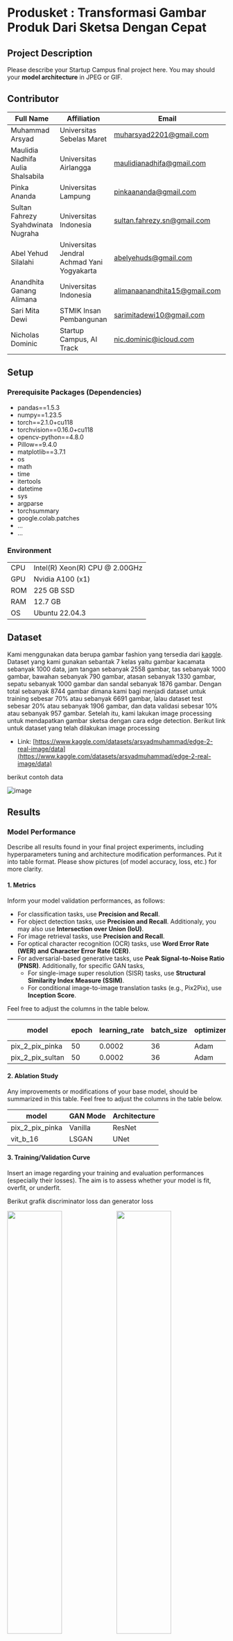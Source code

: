 # Produsket : Transformasi Gambar Produk Dari Sketsa Dengan Cepat

## Project Description
Please describe your Startup Campus final project here. You may should your <b>model architecture</b> in JPEG or GIF.

## Contributor
| Full Name | Affiliation | Email | LinkedIn | Role |
| --- | --- | --- | --- | --- |
| Muhammad Arsyad | Universitas Sebelas Maret | muharsyad2201@gmail.com | [link](https://id.linkedin.com/in/muhammad-arsyad-59865120a) | Team Lead |
| Maulidia Nadhifa Aulia Shalsabila | Universitas Airlangga | maulidianadhifa@gmail.com | [link](https://linkedin.com/in/maulidia-nadhifa-aulia-shalsabila-4978a9292) | Team Member |
| Pinka Ananda | Universitas Lampung | pinkaananda@gmail.com | [link](https://www.linkedin.com/in/pinka-ananda) |Team Member |
| Sultan Fahrezy Syahdwinata Nugraha | Universitas Indonesia | sultan.fahrezy.sn@gmail.com | [link](https://www.linkedin.com/in/sultanconnect/) | Team Member |
| Abel Yehud Silalahi | Universitas Jendral Achmad Yani Yogyakarta | abelyehuds@gmail.com | [link](https://id.linkedin.com/in/abel-yehud-silalahi-b18684228) | Team Member |
| Anandhita Ganang Alimana | Universitas Indonesia | alimanaanandhita15@gmail.com | [link](https://www.linkedin.com/in/anandhita-ganang-768a75219/) | Team Member |
| Sari Mita Dewi | STMIK Insan Pembangunan | sarimitadewi10@gmail.com | [link](https://www.linkedin.com/in/sari-mita-dewi-48a0a0292) | Team Member |
| Nicholas Dominic | Startup Campus, AI Track | nic.dominic@icloud.com | [link](https://linkedin.com/in/nicholas-dominic) | Supervisor |

## Setup
### Prerequisite Packages (Dependencies)
- pandas==1.5.3
- numpy==1.23.5
- torch==2.1.0+cu118
- torchvision==0.16.0+cu118
- opencv-python==4.8.0
- Pillow==9.4.0
- matplotlib==3.7.1
- os
- math
- time
- itertools
- datetime
- sys
- argparse
- torchsummary
- google.colab.patches
- ...
- ...

### Environment
| | |
| --- | --- |
| CPU | Intel(R) Xeon(R) CPU @ 2.00GHz |
| GPU | Nvidia A100 (x1) |
| ROM | 225 GB SSD |
| RAM | 12.7 GB |
| OS | Ubuntu 22.04.3 |

## Dataset
Kami menggunakan data berupa gambar fashion yang tersedia dari [kaggle](https://www.kaggle.com/datasets/paramaggarwal/fashion-product-images-dataset). Dataset yang kami gunakan sebantak 7 kelas yaitu gambar kacamata sebanyak 1000 data, jam tangan sebanyak 2558 gambar, tas sebanyak 1000 gambar, bawahan sebanyak 790 gambar, atasan sebanyak 1330 gambar, sepatu sebanyak 1000 gambar dan sandal sebanyak 1876 gambar. Dengan total sebanyak 8744 gambar dimana kami bagi menjadi dataset untuk training sebesar 70% atau sebanyak 6691 gambar, lalau dataset test sebesar 20% atau sebanyak 1906 gambar, dan data validasi sebesar 10% atau sebanyak 957 gambar. Setelah itu, kami lakukan image processing untuk mendapatkan gambar sketsa dengan cara edge detection. Berikut link untuk dataset yang telah dilakukan image processing
- Link: [https://www.kaggle.com/datasets/arsyadmuhammad/edge-2-real-image/data](https://www.kaggle.com/datasets/arsyadmuhammad/edge-2-real-image/data)

berikut contoh data

![image](https://github.com/visiongen/Final-Project-StartupCampus-MSIB/blob/main/assets/input%20image.png?raw=true)

## Results
### Model Performance
Describe all results found in your final project experiments, including hyperparameters tuning and architecture modification performances. Put it into table format. Please show pictures (of model accuracy, loss, etc.) for more clarity.

#### 1. Metrics
Inform your model validation performances, as follows:
- For classification tasks, use **Precision and Recall**.
- For object detection tasks, use **Precision and Recall**. Additionaly, you may also use **Intersection over Union (IoU)**.
- For image retrieval tasks, use **Precision and Recall**.
- For optical character recognition (OCR) tasks, use **Word Error Rate (WER) and Character Error Rate (CER)**.
- For adversarial-based generative tasks, use **Peak Signal-to-Noise Ratio (PNSR)**. Additionally, for specific GAN tasks,
  - For single-image super resolution (SISR) tasks, use **Structural Similarity Index Measure (SSIM)**.
  - For conditional image-to-image translation tasks (e.g., Pix2Pix), use **Inception Score**.

Feel free to adjust the columns in the table below.

| model | epoch | learning_rate | batch_size | optimizer | PNSR | Inception Score |
| --- | --- | --- | --- | --- | --- | --- |
| pix_2_pix_pinka | 50 |  0.0002 | 36 | Adam | 34.0 | 1.307 |
| pix_2_pix_sultan | 50 |  0.0002 | 36 | Adam | 17.21 | 0.789 |

#### 2. Ablation Study
Any improvements or modifications of your base model, should be summarized in this table. Feel free to adjust the columns in the table below.

| model | GAN Mode | Architecture |
| --- | --- | --- |
| pix_2_pix_pinka | Vanilla | ResNet |
| vit_b_16 | LSGAN | UNet |

#### 3. Training/Validation Curve
Insert an image regarding your training and evaluation performances (especially their losses). The aim is to assess whether your model is fit, overfit, or underfit.

Berikut grafik discriminator loss dan generator loss

<img src="https://github.com/visiongen/Final-Project-StartupCampus-MSIB/blob/main/assets/discriminator_loss.png?raw=true" width=50%><img src="https://github.com/visiongen/Final-Project-StartupCampus-MSIB/blob/main/assets/generator_loss.png?raw=true" width=50%>
 
### Testing

Berikut hasil gambar yang telah digenerate, dimana pada baris pertama merupakan gambar input, baris kedua merupakan gambar asli, dan baris ketiga merupakan hasil generate

<img src="https://github.com/visiongen/Final-Project-StartupCampus-MSIB/blob/main/assets/image_736.jpg?raw=true" width=10%><img src="https://github.com/visiongen/Final-Project-StartupCampus-MSIB/blob/main/assets/image_809.jpg?raw=true" width=10%><img src="https://github.com/visiongen/Final-Project-StartupCampus-MSIB/blob/main/assets/image_810.jpg?raw=true" width=10%><img src="https://github.com/visiongen/Final-Project-StartupCampus-MSIB/blob/main/assets/image_855.jpg?raw=true" width=10%><img src="https://github.com/visiongen/Final-Project-StartupCampus-MSIB/blob/main/assets/image_882.jpg?raw=true" width=10%><img src="https://github.com/visiongen/Final-Project-StartupCampus-MSIB/blob/main/assets/image_885.jpg?raw=true" width=10%><img src="https://github.com/visiongen/Final-Project-StartupCampus-MSIB/blob/main/assets/image_887.jpg?raw=true" width=10%><img src="https://github.com/visiongen/Final-Project-StartupCampus-MSIB/blob/main/assets/image_889.jpg?raw=true" width=10%><img src="https://github.com/visiongen/Final-Project-StartupCampus-MSIB/blob/main/assets/image_922.jpg?raw=true" width=10%><img src="https://github.com/visiongen/Final-Project-StartupCampus-MSIB/blob/main/assets/image_950.jpg?raw=true" width=10%>

### Deployment (Optional)
Pada deployment kami menggunakan streamlit, dapat diakses pada link berikut : [visiongen.streamlit.app](https://visiongen.streamlit.app).

berikut merupakan screenshot

![image](https://github.com/visiongen/Final-Project-StartupCampus-MSIB/blob/main/assets/deployment.jpeg?raw=true)

anda dapat memasukan gambar sketsa lalu mengenerate untuk memperoleh gambar desain nyata, seperti pada video di bawah ini:

![video](https://github.com/visiongen/Final-Project-StartupCampus-MSIB/blob/main/assets/deployment.gif?raw=true)

## Supporting Documents
### Presentation Deck
- Link: [https://github.com/visiongen/Final-Project-StartupCampus-MSIB/blob/main/presentasi.pdf](https://github.com/visiongen/Final-Project-StartupCampus-MSIB/blob/main/presentasi.pdf)

### Business Model Canvas
- Link : [https://github.com/visiongen/Final-Project-StartupCampus-MSIB/blob/main/bussines%20model%20canvas.pdf](https://github.com/visiongen/Final-Project-StartupCampus-MSIB/blob/main/bussines%20model%20canvas.pdf)

### Short Video
Provide a link to your short video, that should includes the project background and how it works.
- Link: https://...

## References
Provide all links that support this final project, i.e., papers, GitHub repositories, websites, etc.
- Link: [https://www.kaggle.com/datasets/paramaggarwal/fashion-product-images-dataset](https://www.kaggle.com/datasets/paramaggarwal/fashion-product-images-dataset)
- Link: https://...
- Link: https://...

## Additional Comments
Provide your team's additional comments or final remarks for this project. For example,
1. ...
2. ...
3. ...

## How to Cite
If you find this project useful, we'd grateful if you cite this repository:
```
@article{
...
}
```

## License
For academic and non-commercial use only.

## Acknowledgement
This project entitled <b>"Produsket : Transformasi Gambar Produk Dari Sketsa Dengan Cepat"</b> is supported and funded by Startup Campus Indonesia and Indonesian Ministry of Education and Culture through the "**Kampus Merdeka: Magang dan Studi Independen Bersertifikasi (MSIB)**" program.

